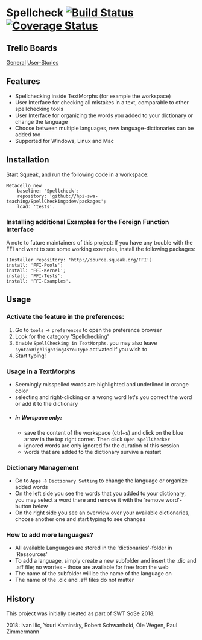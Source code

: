 # Spellcheck [![Build Status](https://travis-ci.org/hpi-swa-teaching/SpellChecking.svg?branch=dev)](https://travis-ci.org/hpi-swa-teaching/SpellChecking) [![Coverage Status](https://coveralls.io/repos/github/hpi-swa-teaching/SpellChecking/badge.svg?branch=master)](https://coveralls.io/github/hpi-swa-teaching/SpellChecking?branch=dev)

## Trello Boards

[General](https://trello.com/invite/b/0i70BpZw/3ba3987b433155069f915a1692a1a14e/swt19-spellcheck-general)
[User-Stories](https://trello.com/invite/b/nu0mnkIn/d9715b0d117c2f7a50abdd99982eb56b/swt19-spellcheck-user-stories)

## Features
 - Spellchecking inside TextMorphs (for example the workspace)
 - User Interface for checking all mistakes in a text, comparable to other spellchecking tools
 - User Interface for organizing the words you added to your dictionary or change the language
 - Choose between multiple languages, new language-dictionaries can be added too
 - Supported for Windows, Linux and Mac
## Installation

Start Squeak, and run the following code in a workspace:
```Smalltalk
Metacello new   
    baseline: 'Spellcheck';  
    repository: 'github://hpi-swa-teaching/SpellChecking:dev/packages';  
    load: 'tests'.
```    

### Installing additional Examples for the Foreign Function Interface

A note to future maintainers of this project: If you have any trouble with the FFI and want to see some working examples, install the following packages:

```Smalltalk
(Installer repository: 'http://source.squeak.org/FFI')   
install: 'FFI-Pools';   
install: 'FFI-Kernel';   
install: 'FFI-Tests';      
install: 'FFI-Examples'.
```

## Usage

### Activate the feature in the preferences:
1. Go to ```tools``` -> ```preferences``` to open the preference browser
2. Look for the category 'Spellchecking'
3. Enable ```SpellChecking in TextMorphs```. you may also leave ```syntaxHighlightingAsYouType``` activated if you wish to
4. Start typing!

### Usage in a TextMorphs
- Seemingly misspelled words are highlighted and underlined in orange color
- selecting and right-clicking on a wrong word let's you correct the word or add it to the dictionary
- ##### in Worspace only:
   - save the content of the workspace (ctrl+s) and click on the blue arrow in the top right corner. Then click ```Open SpellChecker```
   - ignored words are only ignored for the duration of this session
   - words that are added to the dictionary survive a restart

### Dictionary Management
- Go to ```Apps``` -> ```Dictionary Setting``` to change the language or organize added words
- On the left side you see the words that you added to your dictionary, you may select a word there and remove it with the 'remove word'-button below
- On the right side you see an overview over your available dictionaries, choose another one and start typing to see changes

### How to add more languages?
- All available Languages are stored in the 'dictionaries'-folder in 'Ressources'
- To add a language, simply create a new subfolder and insert the .dic and .aff file; no worries - those are available for free from the web
- The name of the subfolder will be the name of the language on
- The name of the .dic and .aff files do not matter

## History
This project was initially created as part of SWT SoSe 2018.

2018: Ivan Ilic, Youri Kaminsky, Robert Schwanhold, Ole Wegen, Paul Zimmermann
